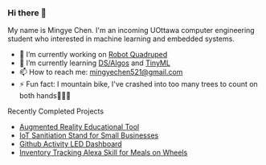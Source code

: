 ### Hi there 👋

My name is Mingye Chen. I'm an incoming UOttawa computer engineering student who interested in machine learning and embedded systems. 

- 🔭 I’m currently working on [Robot Quadruped](https://github.com/mingyeeee/spotmicro-mingye)
- 🌱 I’m currently learning [DS/Algos](https://github.com/mingyeeee/DS-and-Algos) and [TinyML](https://github.com/mingyeeee/Teensy4.0-TF-lite-micro)
- 📫 How to reach me: mingyechen521@gmail.com
- ⚡ Fun fact: I mountain bike, I've crashed into too many trees to count on both hands🌳🚵🏻

Recently Completed Projects
- [Augmented Reality Educational Tool](https://github.com/mingyeeee/RUhacks2021)
- [IoT Sanitiation Stand for Small Businesses](https://github.com/Mershab99/uOttaHack4)
- [Github Activity LED Dashboard](https://github.com/mingyeeee/GithubActivityLedDashboard)
- [Inventory Tracking Alexa Skill for Meals on Wheels](https://github.com/mingyeeee/ToryTrackerAlexa)
